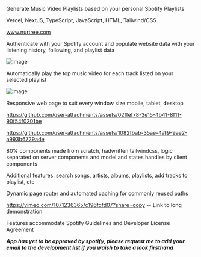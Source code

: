 Generate Music Video Playlists based on your personal Spotify Playlists

Vercel, NextJS, TypeScript, JavaScript, HTML, Tailwind/CSS

www.nurtree.com

Authenticate with your Spotify account and populate website data with your listening history, following, and playlist data

![image](https://github.com/user-attachments/assets/24a097af-402a-47c0-993b-1abd5a9c7a3a)

Automatically play the top music video for each track listed on your selected playlist

![image](https://github.com/user-attachments/assets/f81f38fd-3b0e-4f16-ab0c-9c6be75ff25c)

Responsive web page to suit every window size mobile, tablet, desktop

https://github.com/user-attachments/assets/02ffef78-3e15-4b41-8f11-90f54f0201be

https://github.com/user-attachments/assets/1082fbab-35ae-4a19-9ae2-a993b6729ade

80% components made from scratch, hadwritten tailwindcss, logic separated on server components and model and states handles by client components

Additional features: search songs, artists, albums, playlists, add tracks to playlist, etc

Dynamic page router and automated caching for commonly reused paths

https://vimeo.com/1071236365/c196fcfd07?share=copy -- Link to long demonstration

Features accommodate Spotify Guidelines and Developer License Agreement



*****App has yet to be approved by spotify, please request me to add your email to the development list if you waish to take a look firsthand*****
